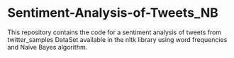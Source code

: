 # Sentiment-Analysis-of-Tweets_NB
This repository contains the code for a sentiment analysis of tweets from twitter_samples DataSet available in the nltk library using word frequencies and Naive Bayes algorithm.
